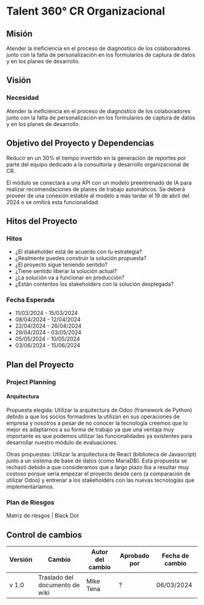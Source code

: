 # Talent 360° CR Organizacional

## Misión

Atender la ineficiencia en el proceso de diagnóstico de los colaboradores junto con la falta de personalización en los formularios de captura de datos y en los planes de desarrollo.

## Visión

### Necesidad

Atender la ineficiencia en el proceso de diagnóstico de los colaboradores junto con la falta de personalización en los formularios de captura de datos y en los planes de desarrollo.

## Objetivo del Proyecto y Dependencias

Reducir en un 30% el tiempo invertido en la generación de reportes por parte del equipo dedicado a la consultoría y desarrollo organizacional de CR.

El módulo se conectará a una API con un modelo preentrenado de IA para realizar recomendaciones de planes de trabajo automáticos. Se deberá proveer de una conexión estable al modelo a más tardar el 19 de abril del 2024 o se omitirá esta funcionalidad.

## Hitos del Proyecto

### Hitos

- ¿El stakeholder está de acuerdo con tu estrategia?
- ¿Realmente puedes construir la solución propuesta?
- ¿El proyecto sigue teniendo sentido?
- ¿Tiene sentido liberar la solución actual?
- ¿La solución va a funcionar en producción?
- ¿Están contentos los stakeholders con la solución desplegada?

### Fecha Esperada

- 11/03/2024 - 15/03/2024
- 08/04/2024 - 12/04/2024
- 22/04/2024 - 26/04/2024
- 29/04/2024 - 03/05/2024
- 05/05/2024 - 10/05/2024
- 03/06/2024 - 15/06/2024

## Plan del Proyecto

### Project Planning

#### Arquitectura

Propuesta elegida: Utilizar la arquitectura de Odoo (framework de Python) debido a que los socios formadores la utilizan en sus operaciones de empresa y nosotros a pesar de no conocer la tecnología creemos que lo mejor es adaptarnos a su forma de trabajo ya que una ventaja muy importante es que podemos utilizar las funcionalidades ya existentes para desarrollar nuestro módulo de evaluaciones.

Otras propuestas: Utilizar la arquitectura de React (biblioteca de Javascript) junto a un sistema de base de datos (como MariaDB). Esta propuesta se rechazó debido a que consideramos que a largo plazo iba a resultar muy costoso porque sería empezar el proyecto desde cero (a comparación de utilizar Odoo) y entrenar a los stakeholders con las nuevas tecnologías que implementaríamos.

### Plan de Riesgos

Matriz de riesgos | Black Dot

## Control de cambios
| Versión | Cambio | Autor del cambio | Aprobado por | Fecha de cambio |
|---------|--------|------------------|--------------|-----------------|
| v 1.0   | Traslado del documento de wiki | Mike Tena | ? | 06/03/2024 |

